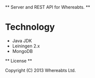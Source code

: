 
** Server and REST API for Whereabts. **

# Technology

- Java JDK
- Leiningen 2.x
- MongoDB

** License **

Copyright (C) 2013 Whereabts Ltd.